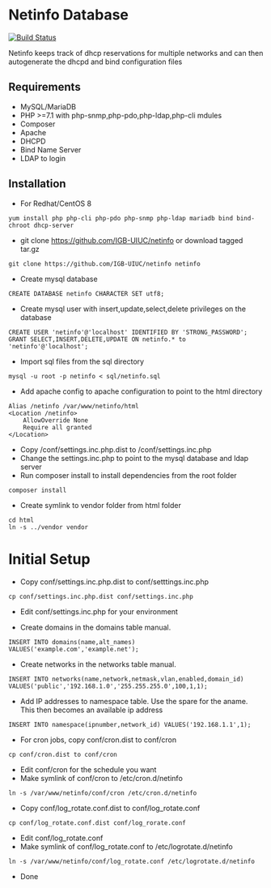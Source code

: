 # Netinfo Database

[![Build Status](https://www.travis-ci.com/IGBIllinois/netinfo.svg?branch=master)](https://www.travis-ci.com/IGBIllinois/netinfo)

Netinfo keeps track of dhcp reservations for multiple networks and can then autogenerate the dhcpd and bind configuration files

## Requirements
* MySQL/MariaDB
* PHP >=7.1 with php-snmp,php-pdo,php-ldap,php-cli mdules
* Composer
* Apache
* DHCPD
* Bind Name Server
* LDAP to login

## Installation

* For Redhat/CentOS 8
```
yum install php php-cli php-pdo php-snmp php-ldap mariadb bind bind-chroot dhcp-server
```
* git clone https://github.com/IGB-UIUC/netinfo or download tagged tar.gz
```
git clone https://github.com/IGB-UIUC/netinfo netinfo
```
* Create mysql database
```
CREATE DATABASE netinfo CHARACTER SET utf8;
```
* Create mysql user with insert,update,select,delete privileges on the database
```
CREATE USER 'netinfo'@'localhost' IDENTIFIED BY 'STRONG_PASSWORD';
GRANT SELECT,INSERT,DELETE,UPDATE ON netinfo.* to 'netinfo'@'localhost';
```
* Import sql files from the sql directory
```
mysql -u root -p netinfo < sql/netinfo.sql
```
* Add apache config to apache configuration to point to the html directory
```
Alias /netinfo /var/www/netinfo/html
<Location /netinfo>
	AllowOverride None
	Require all granted
</Location>
```
* Copy /conf/settings.inc.php.dist to /conf/settings.inc.php
* Change the settings.inc.php to point to the mysql database and ldap server
* Run composer install to install dependencies from the root folder
```
composer install
```
* Create symlink to vendor folder from html folder
```
cd html
ln -s ../vendor vendor
```

# Initial Setup
* Copy conf/settings.inc.php.dist to conf/setttings.inc.php
```
cp conf/settings.inc.php.dist conf/settings.inc.php
```
* Edit conf/settings.inc.php for your environment

* Create domains in the domains table manual.
```
INSERT INTO domains(name,alt_names) VALUES('example.com','example.net');
```
* Create networks in the networks table manual.
```
INSERT INTO networks(name,network,netmask,vlan,enabled,domain_id) VALUES('public','192.168.1.0','255.255.255.0',100,1,1);
```
* Add IP addresses to namespace table.  Use the spare for the aname.  This then becomes an available ip address
```
INSERT INTO namespace(ipnumber,network_id) VALUES('192.168.1.1',1);
```
* For cron jobs, copy conf/cron.dist to conf/cron
```
cp conf/cron.dist to conf/cron
```
* Edit conf/cron for the schedule you want
* Make symlink of conf/cron to /etc/cron.d/netinfo
```
ln -s /var/www/netinfo/conf/cron /etc/cron.d/netinfo
```
* Copy conf/log_rotate.conf.dist to conf/log_rotate.conf
```
cp conf/log_rotate.conf.dist conf/log_rorate.conf
```
* Edit conf/log_rotate.conf 
* Make symlink of conf/log_rotate.conf to /etc/logrotate.d/netinfo
```
ln -s /var/www/netinfo/conf/log_rotate.conf /etc/logrotate.d/netinfo
```

* Done


